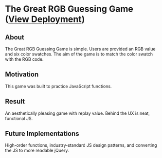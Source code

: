 # The Great RGB Guessing Game ([View Deployment](https://danieltov.github.io/rgb/))

## About

The Great RGB Guessing Game is simple. Users are provided an RGB value and six color swatches. The aim of the game is to match the color swatch with the RGB code.

## Motivation

This game was built to practice JavaScript functions.

## Result

An aesthetically pleasing game with replay value. Behind the UX is neat, functional JS.

## Future Implementations

High-order functions, industry-standard JS design patterns, and converting the JS to more readable jQuery.
